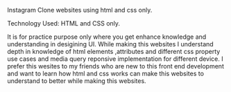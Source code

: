Instagram Clone websites using html and css only.

Technology Used: HTML and CSS only.

It is for practice purpose only where you get enhance knowledge and understanding in desigining UI. While making this websites I understand depth in knowledge of html elements ,attributes and different css property use cases and media query reponsive implementation for different device.
I prefer this wesites to my friends who are new to this front end development and want to learn how html and css works can make this websites to understand
to better while making this websites.
